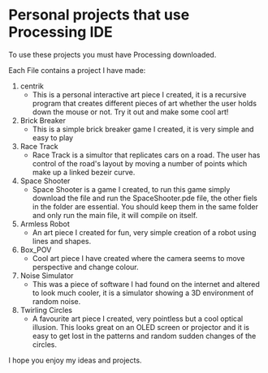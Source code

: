 # Personal projects that use Processing IDE

To use these projects you must have Processing downloaded.

Each File contains a project I have made:

1. centrik
    - This is a personal interactive art piece I created, it is a recursive program that creates different pieces of art whether the user holds down the mouse or not. Try it out and make some cool art!
1. Brick Breaker
    - This is a simple brick breaker game I created, it is very simple and easy to play
1. Race Track
    - Race Track is a simultor that replicates cars on a road. The user has control of the road's layout by moving a number of points which make up a linked bezeir curve.   
1. Space Shooter
    - Space Shooter is a game I created, to run this game simply download the file and run the SpaceShooter.pde file, the other fiels in the folder are essential. You should keep them in the same folder and only run the main file, it will compile on itself.  
1. Armless Robot
    - An art piece I created for fun, very simple creation of a robot using lines and shapes.  
1. Box_POV
    - Cool art piece I have created where the camera seems to move perspective and change colour.   
1. Noise Simulator
    - This was a piece of software I had found on the internet and altered to look much cooler, it is a simulator showing a 3D environment of random noise.
1. Twirling Circles
    - A favourite art piece I created, very pointless but a cool optical illusion. This looks great on an OLED screen or projector and it is easy to get lost in the patterns and random sudden changes of the circles.
    
I hope you enjoy my ideas and projects. 
